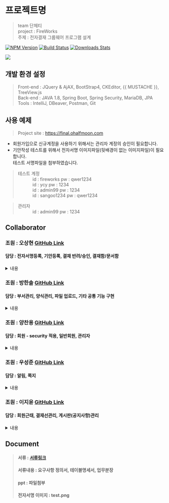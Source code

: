    
# 프로젝트명
> team 단체티  
> project : FireWorks   
> 주제 : 전자결재 그룹웨어 프로그램 설계

[![NPM Version][npm-image]][npm-url]
[![Build Status][travis-image]][travis-url]
[![Downloads Stats][npm-downloads]][npm-url]



![](../header.png)

## 개발 환경 설정


>Front-end : JQuery & AjAX, BootStrap4, CKEditor, {{ MUSTACHE }}, TreeView.js  
Back-end : JAVA 1.8, Spring Boot, Spring Security, MariaDB, JPA  
Tools : IntelliJ, DBeaver, Postman, Git
  

## 사용 예제  
> Project site : https://final.ohalfmoon.com
- 회원가입으로 신규계정을 사용하기 위해서는 관리자 계정의 승인이 필요합니다.
- 기안작성 테스트를 위해서 전자서명 이미지파일(뒷배경이 없는 이미지파일)이 필요합니다.  
테스트 서명파일을 첨부하였습니다.

> 테스트 계정    
     id : fireworks pw : qwer1234  
     id : ycy pw : 1234  
     id : admin99 pw : 1234  
     id : sangoo1234 pw : qwer1234  

> 관리자  
     id : admin99 pw : 1234  

## Collaborator

### 조원 : 오상현 <a href="https://github.com/OhHalfmoon">GitHub Link</a> <br>
#### 담당 : 전자서명등록, 기안등록, 결재 반려/승인, 결재함/문서함
<details>
  <summary>내용</summary>
  <pre>
전자서명등록 : 전자서명이 등록되지 않으면 문서 확인페이지(get)에 접근할 수 없다.
js로 파일의 형식이 이미지파일인지 체크가 이루어진다.
등록된 서명을 인덱스 페이지에서 확인이 가능하며, 서명파일은 수정이 가능하지만, 
전자서명이 없으면 서비스 이용이 불가능하기 때문에 삭제기능은 이용할 수 없도록 하였다.

결재등록 : 문서양식을 선택하여 결재문서를 작성할 수 있다. 
이때 결재선이 없을경우 작성페이지에서 메인화면으로 리턴된다.
문서의 상단에서는 기본적인 문서정보(제목, 문서함, 결재선, 기안일자)를 입력한다.
문서 하단에서 구체적인 문서 작성이 가능하며, 워드파일(doc문서) 내용 붙혀넣기가 가능하다.
작성 후, 저장버튼과 임시저장버튼중 선택하여 선택이 가능하다.
저장버튼은 결재자에게 문서가 제출되고, 임시저장은 임시저장함으로 문서가 저장된다.

결재 반려/승인 : 결재요청이 올 경우, 페이지 상단 알림 또는 결재함의 '결재수신문서'를 통해 확인이 가능하다.
결재자 이외의 사원이 버튼을 누를경우 '권한이 없습니다' 라는 알림이 생성된다.
결재승인을 누를경우 문서 상단에 해당 결재자의 전자서명이 등록된다.
결재반려를 누를경우 문서 상단 모든 전자서명이 초기화되며, 문서는 임시저장 상태로 돌아간다.

ck에디터로 생성된 요소에는 id값 또는 class값을 부여할 수 없으며,
상위요소에서 dom탐색을 통한 변환시도 또한 허용되지 않았다.
이를 해결하기위해 실제 작성된 기안문서의 html이 DB에 문자열 타입으로 저장이 되는것을 확인하였으며,
특정 태그가 <img>태그로 replace되도록 설정하였다.
반려될경우, 같은 원리로 replaceAll과 정규식을 통해 초기화를 진행하였다.

  </pre>
</details>

### 조원 : 방한솔 <a href="https://github.com/hsnachos">GitHub Link</a> <br>
#### 담당 : 부서관리, 양식관리, 파일 업로드, 기타 공통 기능 구현
<details>
  <summary>내용</summary>
  <pre>
부서 관리

- 조직도에서 회사 내부의 부서 목록 및 부서별 사원 목록 조회 가능
  - 부서 혹은 사원을 선택시 선택한 항목의 상세 정보 조회가능
- 부서 추가 및 부서 수정, 삭제 기능
- 선택한 사원의 부서 변경 기능

결재 양식

- 결재양식 추가 및 상세 조회, 수정, 삭제기능
- 목록에서는 기본적으로 10개씩 출력하도록 페이징 처리가 되어있음. 
- 결재양식을 작성 시 사용여부를 선택할 수 있으며 미사용을 선택했을 경우엔 결재 등록시 양식이 뜨지 않고 수정을 통해 사용여부 및 내용을 변경 할 수 있다. 
- 양식명, 양식 내용, 양식명 + 양식 내용 카테고리로 검색가능

파일 업로드

- ck에디터 이미지 파일 업로드 가능
- 결재는 단일 업로드, 공지 게시판은 다중 업로드로 되어있음
  - 추후 결재를 다중 업로드로 변경할 예정
- 이미지 조회 및 파일 다운로드 API 분리

기타 공통기능

- Auditing을 활용한 생성일자, 수정일자 자동화 
- JPA 조회 API 구현(Pagination, Specification)
    </pre>
</details>



### 조원 : 양찬용 <a href="https://github.com/yangchanyong">GitHub Link</a> <br>
#### 담당 : 회원 - security 적용, 일반회원, 관리자
<details>
  <summary>내용</summary>
  <pre>
회원 : 회사에서 부여된 부서, 직급 등 회사정보, 개인정보를 입력하여 회원가입을 한다.
우측 상단 탭에서 회원정보, 근태를 확인할 수 있으며
회원정보탭에서는 회원의 정보, 수정, pw 수정을 할 수 있다.
근태는 최근 30일 근태만 출력된다.

 권한 : fireworks에는 권한이 role, state, manager 3개의 컬럼으로 관리된다.
role은 총 4개의 레벨로 이루어져 있고 사원, 팀장, 사장, 탈퇴회원으로 관리된다.
state는 3개의 레벨로 미승인유저, 승인유저, 탈퇴회원으로 관리된다.
매니저는 총 2개의 레벨로 0(일반회원), 1(매니저)가 있다.
  
관리자 : 관리자 메뉴는 양식관리, 사원관리, 부서관리가 있다.
사원관리 : 회원을 승인하고, 회원 권한을 수정할 수 있으며 퇴근시간을 직접 입력할 수 있다.
  </pre>
</details>



### 조원 : 우성준 <a href="https://github.com/udyr-woo">GitHub Link</a> <br>
#### 담당 : 알림, 쪽지
<details>
  <summary>내용</summary>
  <pre>
    알림: 결재에 관한 요청, 반려 혹은 완료처리가 되었을 때와 신규 공지사항, 공지사항 내용이 수정 되었을 때, 알림이 보내지게 됩니다. 
         읽지 않은 알림은 위에 숫자가 표시 되며, 알림 클릭시 해당 페이지로 이동하게 되고, 읽은 알림은 자동으로 삭제가 됩니다.
    쪽지: 쪽지는 받은 쪽지와 보낸 쪽지로 구분되며,  특별히, 보낸 쪽지에는 수신여부 확인이 가능합니다. 
         쪽지 리스트에 있는 쪽지 중 하나를 클릭하면 쪽지 내용을 확인 할 수 있습니다. 또한 체크박스로 선택하고 삭제할 수도 있습니다. 
         쪽지 작성시에는 제목, 수신자, 내용을 필수적으로 작성해야하고, 수신자는 개인 혹은 다수로 설정이 가능합니다.
    사이트: https://final.bluetea.cloud
  </pre>
</details>



### 조원 : 이지윤 <a href="https://github.com/jooneei17">GitHub Link</a> <br>
#### 담당 : 회원근태, 결재선관리, 게시판(공지사항)관리
<details>
  <summary>내용</summary>
  <pre>
회원근태 : 로그인한 회원은 출퇴근 등록을 할 수 있다. 
재확인 버튼을 통해 출근과 퇴근이 등록되며 연속으로 입력되는 문제를 방지한다.
출근 등록 없이 퇴근을 할 수 없고, 퇴근 등록을 못 하였을 경우 관리자에게 문의한다.

결재선 : 로그인한 사용자를 기안자로 하여, 결재 선을 생성할 수 있다.
결재 선 생성 시에는 결재선 명과 결재자를 지정할  수 있으며,
결재자는 최소 한 명에서 최대 세 명까지 가능하다.
생성된 결재 선은 나의 결재선에 보여지게 되며, 단일 삭제만 가능하다.

게시판 : 팀장 이상의 권한을 가진 회원 만이 글쓰기 버튼이 보여지며,
공지사항 게시판의 글을 작성할 수 있다.
제목과 내용을 통한 검색이 가능하며, 자신이 작성한 글 만이 수정과 삭제가 가능하다.

  </pre>
</details>



## Document

>#### 서류 : <a href="https://docs.google.com/spreadsheets/d/1GRlM8714v9oGw3WbDz8jqPfoP7ULFIXCdVFrU4gGe-4/edit?usp=sharing">서류링크</a>
>#### 서류내용 : 요구사항 정의서, 테이블명세서, 업무분장   
>#### ppt : 파일첨부
>#### 전자서명 이미지 : test.png
  

  




<!-- Markdown link & img dfn's -->
[npm-image]: https://img.shields.io/npm/v/datadog-metrics.svg?style=flat-square
[npm-url]: https://npmjs.org/package/datadog-metrics
[npm-downloads]: https://img.shields.io/npm/dm/datadog-metrics.svg?style=flat-square
[travis-image]: https://img.shields.io/travis/dbader/node-datadog-metrics/master.svg?style=flat-square
[travis-url]: https://travis-ci.org/dbader/node-datadog-metrics
[wiki]: https://github.com/yourname/yourproject/wiki
